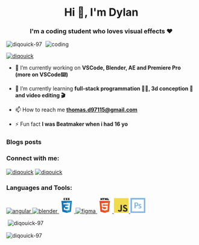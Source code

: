 
<h1 align="center">Hi 👋, I'm Dylan</h1>
<h3 align="center", padding-top="200">I'm a coding student who loves visual effects ❤️</h3>
<img align="right" alt="coding" width="400" src="https://media1.giphy.com/media/xVRRDVP6lqtNQJrzN7/giphy.gif?cid=790b76111fb7d7e2ad3cf154eec21e5e8b5961a8a51dd64b&rid=giphy.gif&ct=g">

<p align="left"> <img src="https://komarev.com/ghpvc/?username=diqouick-97&label=Profile%20views&color=0e75b6&style=flat" alt="diqouick-97" /> </p>

<p align="left"> <a href="https://twitter.com/diqouick" target="blank"><img src="https://img.shields.io/twitter/follow/diqouick?logo=twitter&style=for-the-badge" alt="diqouick" /></a> </p>

- 🔭 I’m currently working on **VSCode, Blender, AE and Premiere Pro (more on VSCode⌨️)**

- 🌱 I’m currently learning **full-stack programmation 👨‍💻, 3d conception 🥯 and video editing 🎬**

- 📫 How to reach me **thomas.d97115@gmail.com**

- ⚡ Fun fact **I was Beatmaker when i had 16 yo**

### Blogs posts
<!-- BLOG-POST-LIST:START -->
<!-- BLOG-POST-LIST:END -->

<h3 align="left">Connect with me:</h3>
<p align="left">
<a href="https://dev.to/diqouick" target="blank"><img align="center" src="https://raw.githubusercontent.com/rahuldkjain/github-profile-readme-generator/master/src/images/icons/Social/devto.svg" alt="diqouick" height="30" width="40" /></a>
<a href="https://twitter.com/diqouick" target="blank"><img align="center" src="https://raw.githubusercontent.com/rahuldkjain/github-profile-readme-generator/master/src/images/icons/Social/twitter.svg" alt="diqouick" height="30" width="40" /></a>
</p>

<h3 align="left">Languages and Tools:</h3>
<p align="left"> <a href="https://angular.io" target="_blank" rel="noreferrer"> <img src="https://angular.io/assets/images/logos/angular/angular.svg" alt="angular" width="40" height="40"/> </a> <a href="https://www.blender.org/" target="_blank" rel="noreferrer"> <img src="https://download.blender.org/branding/community/blender_community_badge_white.svg" alt="blender" width="40" height="40"/> </a> <a href="https://www.w3schools.com/css/" target="_blank" rel="noreferrer"> <img src="https://raw.githubusercontent.com/devicons/devicon/master/icons/css3/css3-original-wordmark.svg" alt="css3" width="40" height="40"/> </a> <a href="https://www.figma.com/" target="_blank" rel="noreferrer"> <img src="https://www.vectorlogo.zone/logos/figma/figma-icon.svg" alt="figma" width="40" height="40"/> </a> <a href="https://www.w3.org/html/" target="_blank" rel="noreferrer"> <img src="https://raw.githubusercontent.com/devicons/devicon/master/icons/html5/html5-original-wordmark.svg" alt="html5" width="40" height="40"/> </a> <a href="https://developer.mozilla.org/en-US/docs/Web/JavaScript" target="_blank" rel="noreferrer"> <img src="https://raw.githubusercontent.com/devicons/devicon/master/icons/javascript/javascript-original.svg" alt="javascript" width="40" height="40"/> </a> <a href="https://www.photoshop.com/en" target="_blank" rel="noreferrer"> <img src="https://raw.githubusercontent.com/devicons/devicon/master/icons/photoshop/photoshop-line.svg" alt="photoshop" width="40" height="40"/> </a> </p>



<p>&nbsp;<img align="center" src="https://github-readme-stats.vercel.app/api?username=diqouick-97&show_icons=true&locale=en" alt="diqouick-97" /></p>

<p><img align="center" src="https://github-readme-streak-stats.herokuapp.com/?user=diqouick-97&" alt="diqouick-97" /></p>
